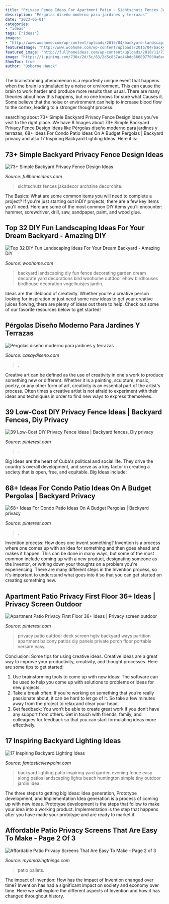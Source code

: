 ```yaml
---
title: "Privacy Fence Ideas For Apartment Patio ~ Sichtschutz Fences Jakadecor Archzine Decorchite"
description: "Pérgolas diseño moderno para jardines y terrazas"
date: "2023-06-01"
categories:
- "ideas"
tags: ["ideas"]
images:
- "http://www.woohome.com/wp-content/uploads/2015/04/backyard-landscaping-woohome-21.jpg"
featuredImage: "http://www.woohome.com/wp-content/uploads/2015/04/backyard-landscaping-woohome-21.jpg"
featured_image: "http://fullhomeideas.com/wp-content/uploads/2018/11/73-Simple-Backyard-Privacy-Fence-Design-Ideas-13-640x960.jpg"
image: "https://i.pinimg.com/736x/2d/5c/83/2d5c837ac44bdd6668977030a6ec8d42.jpg"
ShowToc: true
author: "Osborne Hauck"
---
```



The brainstroming phenomenon is a reportedly unique event that happens when the brain is stimulated by a noise or environment. This can cause the brain to work harder and produce more results than usual. There are many theories about how this happens, but no one knows for sure what Causes it. Some believe that the noise or environment can help to increase blood flow to the cortex, leading to a stronger thought process.

	

		
searching about 73+ Simple Backyard Privacy Fence Design Ideas you've visit to the right place. We have 8 Images about 73+ Simple Backyard Privacy Fence Design Ideas like Pérgolas diseño moderno para jardines y terrazas, 68+ Ideas For Condo Patio Ideas On A Budget Pergolas | Backyard privacy and also 17 Inspiring Backyard Lighting Ideas. Here it is:
		
    
## 73+ Simple Backyard Privacy Fence Design Ideas

<img loading=lazy src="http://fullhomeideas.com/wp-content/uploads/2018/11/73-Simple-Backyard-Privacy-Fence-Design-Ideas-13-640x960.jpg" onerror="this.onerror=null;this.src='https://tse4.mm.bing.net/th?id=OIP.fpLqBVH1Lx2cR8uX7UMoxQHaLH&amp;pid=15.1';" alt="73+ Simple Backyard Privacy Fence Design Ideas">

_Source: fullhomeideas.com_

>sichtschutz fences jakadecor archzine decorchite. 

	

The Basics: What are some common items you will need to complete a project?
If you're just starting out inDIY projects, there are a few key items you'll need. Here are some of the most common DIY items you'll encounter: hammer, screwdriver, drill, saw, sandpaper, paint, and wood glue.

    
## Top 32 DIY Fun Landscaping Ideas For Your Dream Backyard - Amazing DIY

<img loading=lazy src="http://www.woohome.com/wp-content/uploads/2015/04/backyard-landscaping-woohome-21.jpg" onerror="this.onerror=null;this.src='https://tse3.mm.bing.net/th?id=OIP.oFxd1TFc_AkpiFaECFEHBwHaLK&amp;pid=15.1';" alt="Top 32 DIY Fun Landscaping Ideas For Your Dream Backyard - Amazing DIY">

_Source: woohome.com_

>backyard landscaping diy fun fence decorating garden dream decorate yard decorations bird woohome outdoor ehow birdhouses birdhouse decoration vogelhuisjes jardin. 

	

Ideas are the lifeblood of creativity. Whether you’re a creative person looking for inspiration or just need some new ideas to get your creative juices flowing, there are plenty of ideas out there to help. Check out some of our favorite resources below to get started!

    
## Pérgolas Diseño Moderno Para Jardines Y Terrazas

<img loading=lazy src="https://casaydiseno.com/wp-content/uploads/2016/07/pergola-diseno-moderno-jardin-terraza-bancos-madera.jpg" onerror="this.onerror=null;this.src='https://tse1.mm.bing.net/th?id=OIP.l21pRcguqkF1gd_GEVSNzAHaLD&amp;pid=15.1';" alt="Pérgolas diseño moderno para jardines y terrazas">

_Source: casaydiseno.com_

>. 

	

Creative art can be defined as the use of creativity in one's work to produce something new or different. Whether it is a painting, sculpture, music, poetry, or any other form of art, creativity is an essential part of the artist's process. Often times a creative artist is not afraid to experiment with their ideas and techniques in order to find new ways to express themselves.

    
## 39 Low-Cost DIY Privacy Fence Ideas | Backyard Fences, Diy Privacy

<img loading=lazy src="https://i.pinimg.com/736x/0d/9f/10/0d9f106ac0ff2fc2e831015547e44114.jpg" onerror="this.onerror=null;this.src='https://tse4.mm.bing.net/th?id=OIP.h2fw7kzcQxfW_ZIf1fbbLQHaKR&amp;pid=15.1';" alt="39 Low-Cost DIY Privacy Fence Ideas | Backyard fences, Diy privacy">

_Source: pinterest.com_

>. 

	

Big Ideas are the heart of Cuba's political and social life. They drive the country's overall development, and serve as a key factor in creating a society that is open, free, and equitable. Big Ideas include:

    
## 68+ Ideas For Condo Patio Ideas On A Budget Pergolas | Backyard Privacy

<img loading=lazy src="https://i.pinimg.com/736x/2d/5c/83/2d5c837ac44bdd6668977030a6ec8d42.jpg" onerror="this.onerror=null;this.src='https://tse4.mm.bing.net/th?id=OIP.yXxaVBfW39So36PaHd2duwAAAA&amp;pid=15.1';" alt="68+ Ideas For Condo Patio Ideas On A Budget Pergolas | Backyard privacy">

_Source: pinterest.com_

>. 

	

Invention process: How does one invent something?
Invention is a process where one comes up with an idea for something and then goes ahead and makes it happen. This can be done in many ways, but some of the most common include coming up with a new product, designating someone as the inventor, or writing down your thoughts on a problem you're experiencing. There are many different steps in the Invention process, so it's important to understand what goes into it so that you can get started on creating something new.

    
## Apartment Patio Privacy First Floor 36+ Ideas | Privacy Screen Outdoor

<img loading=lazy src="https://i.pinimg.com/736x/52/50/21/525021fbe6e4111307c26ae2ed2d5dcb.jpg" onerror="this.onerror=null;this.src='https://tse2.mm.bing.net/th?id=OIP.L91geGb0d5jq0kE532OOtQAAAA&amp;pid=15.1';" alt="Apartment Patio Privacy First Floor 36+ Ideas | Privacy screen outdoor">

_Source: pinterest.com_

>privacy patio outdoor deck screen hgtv backyard ways partition apartment balcony patios diy panels private porch floor portable versare easy. 

	

Conclusion: Some tips for using creative ideas.
Creative ideas are a great way to improve your productivity, creativity, and thought processes. Here are some tips to get started: 
1. Use brainstorming tools to come up with new ideas: The software can be used to help you come up with solutions to problems or ideas for new projects. 
2. Take a break often: If you’re working on something that you’re really passionate about, it can be hard to let go of it. So take a few minutes away from the project to relax and clear your head. 
3. Get feedback: You won’t be able to create great work if you don’t have any support from others. Get in touch with friends, family, and colleagues for feedback so that you can start formulating ideas more effectively.

    
## 17 Inspiring Backyard Lighting Ideas

<img loading=lazy src="http://www.fantasticviewpoint.com/wp-content/uploads/2016/03/3bdf6c214d434a9150fd811b27967969-634x423.jpg" onerror="this.onerror=null;this.src='https://tse3.mm.bing.net/th?id=OIP.KBgc5G1rTWet971lMlC6eAHaE8&amp;pid=15.1';" alt="17 Inspiring Backyard Lighting Ideas">

_Source: fantasticviewpoint.com_

>backyard lighting patio inspiring yard garden evening fence easy along patios landscaping lights beach huntington simple tiny outdoor jardin idea. 

	

The three steps to getting big ideas: Idea generation, Prototype development, and Implementation
Idea generation is a process of coming up with new ideas. Prototype development is the steps that follow to make your idea into a working product. Implementation is the step that happens after you have made your prototype and are ready to market it.

    
## Affordable Patio Privacy Screens That Are Easy To Make - Page 2 Of 3

<img loading=lazy src="https://myamazingthings.com/wp-content/uploads/2017/04/flossy-woolen-mesh-need-to-together-with-diy-vertical-made-out-as-wells-as-privacy-screens-outdoor-also-pallets_outdoor-privacy-screen.jpg" onerror="this.onerror=null;this.src='https://tse2.mm.bing.net/th?id=OIP.Sh4wHyUeWQcvT8lwrMrNuQHaJ3&amp;pid=15.1';" alt="Affordable Patio Privacy Screens That Are Easy To Make - Page 2 of 3">

_Source: myamazingthings.com_

>patio pallets. 

	

The impact of invention: How has the impact of Invention changed over time?
Invention has had a significant impact on society and economy over time. Here we will explore the different aspects of Invention and how it has changed throughout history.


